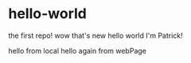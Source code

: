 # hello-world
the first repo!
wow that's new
hello world I'm Patrick!

hello from local
hello again from webPage
